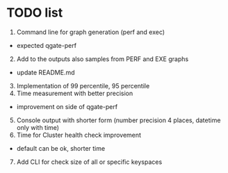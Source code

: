  # TODO list
 
1. Command line for graph generation (perf and exec)
  - expected qgate-perf
2. Add to the outputs also samples from PERF and EXE graphs
  - update README.md
3. Implementation of 99 percentile, 95 percentile
4. Time measurement with better precision
  - improvement on side of qgate-perf
5. Console output with shorter form (number precision 4 places,
   datetime only with time)
6. Time for Cluster health check improvement
  - default can be ok, shorter time
7. Add CLI for check size of all or specific keyspaces
